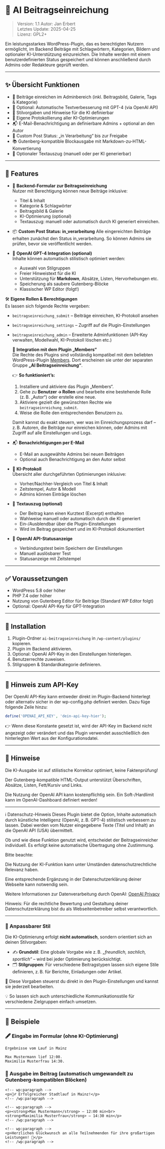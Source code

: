 # 🧠 AI Beitragseinreichung

> Version: 1.1
> Autor: Jan Erbert  
> Letztes Update: 2025-04-25  
> Lizenz: GPL2+

Ein leistungsstarkes WordPress-Plugin, das es berechtigten Nutzern ermöglicht, im Backend Beiträge mit Schlagwörtern, Kategorien, Bildern und optionaler KI-Unterstützung einzureichen. Die Inhalte werden mit einem benutzerdefinierten Status gespeichert und können anschließend durch Admins oder Redakteure geprüft werden.

---

## ✨ Übersicht Funktionen

- 📝 Beiträge einreichen im Adminbereich (inkl. Beitragsbild, Galerie, Tags & Kategorie)
- 🧠 Optional: Automatische Textverbesserung mit GPT-4 (via OpenAI API)
- 🔧 Stilvorgaben und Hinweise für die KI definierbar
- 💬 Eigene Protokollierung aller KI-Optimierungen
- 📬 E-Mail-Benachrichtigung an definierbare Admins + optional an den Autor
- 🔐 Custom Post Status: „in Verarbeitung“ bis zur Freigabe
- 📚 Gutenberg-kompatible Blockausgabe mit Markdown-zu-HTML-Konvertierung
- 🧾 Optionaler Textauszug (manuell oder per KI generierbar)

---

## 🔧 Features

- 📝 **Backend-Formular zur Beitragseinreichung**  
  Nutzer mit Berechtigung können neue Beiträge inklusive:
  - Titel & Inhalt
  - Kategorie & Schlagwörter
  - Beitragsbild & Galerie
  - KI-Optimierung (optional)
  - Textauszug: manuell oder automatisch durch KI generiert
    einreichen.

- 📦 **Custom Post Status: in_verarbeitung**
  Alle eingereichten Beiträge erhalten zunächst den Status in_verarbeitung. So können Admins sie prüfen, bevor sie veröffentlicht werden.

- 🤖 **OpenAI GPT-4 Integration (optional)**  
  Inhalte können automatisch stilistisch optimiert werden:
  - Auswahl von Stilgruppen
  - Freier Hinweistext für die KI
  - Unterstützung für **Markdown**, Absätze, Listen, Hervorhebungen etc.
  - Speicherung als saubere Gutenberg-Blöcke
  - Klassischer WP Editor (folgt!)

🛠️ **Eigene Rollen & Berechtigungen**  
Es lassen sich folgende Rechte vergeben:

- `beitragseinreichung_submit` – Beiträge einreichen, KI-Protokoll ansehen  
- `beitragseinreichung_settings` – Zugriff auf die Plugin-Einstellungen  
- `beitragseinreichung_admin` – Erweiterte Adminfunktionen (API-Key verwalten, Modellwahl, KI-Protokoll löschen etc.)

    🔐 **Integration mit dem Plugin „Members“**  
    Die Rechte des Plugins sind vollständig kompatibel mit dem beliebten WordPress-Plugin [Members](https://de.wordpress.org/plugins/members/). Dort erscheinen sie unter der separaten Gruppe **„AI Beitragseinreichung“**.

    👉 **So funktioniert’s:**
    1. Installiere und aktiviere das Plugin „Members“.
    2. Gehe zu **Benutzer → Rollen** und bearbeite eine bestehende Rolle (z. B. „Autor“) oder erstelle eine neue.
    3. Aktiviere gezielt die gewünschten Rechte wie `beitragseinreichung_submit`.
    4. Weise die Rolle den entsprechenden Benutzern zu.

    Damit kannst du exakt steuern, wer was im Einreichungsprozess darf – z. B. Autoren, die Beiträge nur einreichen können, oder Admins mit Zugriff auf alle Einstellungen und Logs.

- 📬 **Benachrichtigungen per E-Mail**  
  - E-Mail an ausgewählte Admins bei neuen Beiträgen
  - Optional auch Benachrichtigung an den Autor selbst

- 📑 **KI-Protokoll**  
  Übersicht aller durchgeführten Optimierungen inklusive:
  - Vorher/Nachher-Vergleich von Titel & Inhalt
  - Zeitstempel, Autor & Modell
  - Admins können Einträge löschen

- 🧾 **Textauszug (optional)**  
  - Der Beitrag kann einen Kurztext (Excerpt) enthalten  
  - Wahlweise manuell oder automatisch durch die KI generiert  
  - Ein-/Ausblendbar über die Plugin-Einstellungen  
  - Wird im Beitrag gespeichert und im KI-Protokoll dokumentiert

- 📶 **OpenAI API-Statusanzeige**  
  - Verbindungstest beim Speichern der Einstellungen
  - Manuell auslösbarer Test
  - Statusanzeige mit Zeitstempel

---

## ✅ Voraussetzungen

- WordPress 5.8 oder höher
- PHP 7.4 oder höher
- Nutzung von Gutenberg Editor für Beiträge (Standard WP Editor folgt)
- Optional: OpenAI API-Key für GPT-Integration

---

## 🚀 Installation

1. Plugin-Ordner `ai-beitragseinreichung` in `/wp-content/plugins/` kopieren.
2. Plugin im Backend aktivieren.
3. Optional: OpenAI API-Key in den Einstellungen hinterlegen.
4. Benutzerrechte zuweisen.
5. Stilgruppen & Standardkategorie definieren.


---

## 🔐 Hinweis zum API-Key

Der OpenAI API-Key kann entweder direkt im Plugin-Backend hinterlegt oder alternativ sicher in der wp-config.php definiert werden.
Dazu füge folgende Zeile hinzu:

```php
define('OPENAI_API_KEY', 'dein-api-key-hier');
```

👉 Wenn diese Konstante gesetzt ist, wird der API-Key im Backend nicht angezeigt oder verändert und das Plugin verwendet ausschließlich den hinterlegten Wert aus der Konfigurationsdatei.

---

## 📌 Hinweise

Die KI-Ausgabe ist auf stilistische Korrektur optimiert, keine Faktenprüfung!

Der Gutenberg-kompatible HTML-Output unterstützt Überschriften, Absätze, Listen, Fett/Kursiv und Links.

Die Nutzung der OpenAI API kann kostenpflichtig sein. Ein Soft-/Hardlimit kann im OpenAI-Dashboard definiert werden!

---

ℹ️ Datenschutz-Hinweis
Dieses Plugin bietet die Option, Inhalte automatisch durch künstliche Intelligenz (OpenAI, z. B. GPT-4) stilistisch verbessern zu lassen. Dabei werden vom Nutzer eingegebene Texte (Titel und Inhalt) an die OpenAI API (USA) übermittelt.

Ob und wie diese Funktion genutzt wird, entscheidet der Beitragseinreicher individuell. Es erfolgt keine automatische Übertragung ohne Zustimmung.

Bitte beachte:

Die Nutzung der KI-Funktion kann unter Umständen datenschutzrechtliche Relevanz haben.

Eine entsprechende Ergänzung in der Datenschutzerklärung deiner Webseite kann notwendig sein.

Weitere Informationen zur Datenverarbeitung durch OpenAI: [OpenAI Privacy](https://openai.com/privacy)

Hinweis: Für die rechtliche Bewertung und Gestaltung deiner Datenschutzerklärung bist du als Webseitenbetreiber selbst verantwortlich.

---

### 🎨 Anpassbarer Stil

Die KI-Optimierung erfolgt **nicht automatisch**, sondern orientiert sich an deinen Stilvorgaben:

- ✍️ **Grundstil**: Eine globale Vorgabe wie z. B. _„freundlich, sachlich, sportlich“_ – wird bei jeder Optimierung berücksichtigt.
- 🗂️ **Stilgruppen**: Für verschiedene Beitragstypen lassen sich eigene Stile definieren, z. B. für Berichte, Einladungen oder Artikel.

🔧 Diese Vorgaben steuerst du direkt in den Plugin-Einstellungen und kannst sie jederzeit bearbeiten.

💡 So lassen sich auch unterschiedliche Kommunikationsstile für verschiedene Zielgruppen einfach umsetzen.

---

## 📘 Beispiele

### 🖋️ Eingabe im Formular (ohne KI-Optimierung)

```text
Ergebnisse vom Lauf in Mainz

Max Mustermann lief 12:00.  
Maximilia Musterfrau 14:30.
```

### 🧱 Ausgabe im Beitrag (automatisch umgewandelt zu Gutenberg-kompatiblen Blöcken)

```text
<!-- wp:paragraph -->
<p>🏃‍♂️ Erfolgreicher Stadtlauf in Mainz!</p>
<!-- /wp:paragraph -->

<!-- wp:paragraph -->
<p><strong>Max Mustermann</strong> – 12:00 min<br>
<strong>Maximilia Musterfrau</strong> – 14:30 min</p>
<!-- /wp:paragraph -->

<!-- wp:paragraph -->
<p>Herzlichen Glückwunsch an alle Teilnehmenden für ihre großartigen Leistungen! 🎉</p>
<!-- /wp:paragraph -->
```
